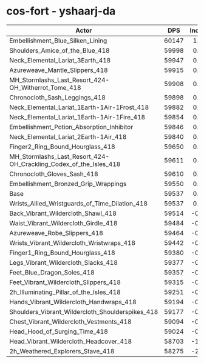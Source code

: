 # cos-fort - yshaarj-da
| Actor | DPS | Increase |
|---|:---:|:---:|
|Embellishment_Blue_Silken_Lining|60147|1.02%|
|Shoulders_Amice_of_the_Blue_418|59998|0.77%|
|Neck_Elemental_Lariat_3Earth_418|59947|0.69%|
|Azureweave_Mantle_Slippers_418|59915|0.63%|
|MH_Stormlashs_Last_Resort_424-OH_Witherrot_Tome_418|59908|0.62%|
|Chronocloth_Sash_Leggings_418|59898|0.61%|
|Neck_Elemental_Lariat_1Earth-1Air-1Frost_418|59882|0.58%|
|Neck_Elemental_Lariat_1Earth-1Air-1Fire_418|59854|0.53%|
|Embellishment_Potion_Absorption_Inhibitor|59846|0.52%|
|Neck_Elemental_Lariat_2Earth-1Air_418|59840|0.51%|
|Finger2_Ring_Bound_Hourglass_418|59650|0.19%|
|MH_Stormlashs_Last_Resort_424-OH_Crackling_Codex_of_the_Isles_418|59611|0.12%|
|Chronocloth_Gloves_Sash_418|59610|0.12%|
|Embellishment_Bronzed_Grip_Wrappings|59550|0.02%|
|Base|59537|0.00%|
|Wrists_Allied_Wristguards_of_Time_Dilation_418|59537|0.00%|
|Back_Vibrant_Wildercloth_Shawl_418|59514|-0.04%|
|Waist_Vibrant_Wildercloth_Girdle_418|59484|-0.09%|
|Azureweave_Robe_Slippers_418|59464|-0.12%|
|Wrists_Vibrant_Wildercloth_Wristwraps_418|59442|-0.16%|
|Finger1_Ring_Bound_Hourglass_418|59380|-0.26%|
|Legs_Vibrant_Wildercloth_Slacks_418|59377|-0.27%|
|Feet_Blue_Dragon_Soles_418|59357|-0.30%|
|Feet_Vibrant_Wildercloth_Slippers_418|59315|-0.37%|
|2h_Illuminating_Pillar_of_the_Isles_418|59251|-0.48%|
|Hands_Vibrant_Wildercloth_Handwraps_418|59194|-0.58%|
|Shoulders_Vibrant_Wildercloth_Shoulderspikes_418|59177|-0.60%|
|Chest_Vibrant_Wildercloth_Vestments_418|59094|-0.74%|
|Head_Hood_of_Surging_Time_418|59024|-0.86%|
|Head_Vibrant_Wildercloth_Headcover_418|58703|-1.40%|
|2h_Weathered_Explorers_Stave_418|58275|-2.12%|
